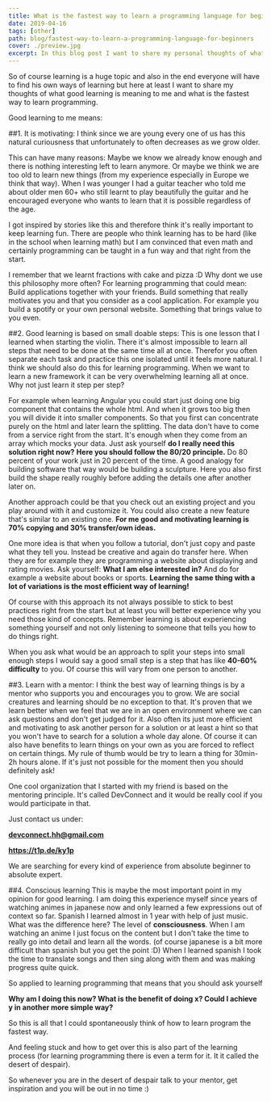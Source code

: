 ```yaml
---
title: What is the fastest way to learn a programming language for beginners?
date: 2019-04-16
tags: [other]
path: blog/fastest-way-to-learn-a-programming-language-for-beginners
cover: ./preview.jpg
excerpt: In this blog post I want to share my personal thoughts of what I think is the best way for beginners to learn a new programming language.
---
```


So of course learning is a huge topic and also in the end everyone will have to find his own ways of learning but here
at least I want to share my thoughts of what good learning is meaning to me and what is the fastest way to learn programming.

Good learning to me means:

##1. It is motivating:
I think since we are young every one of us has this natural curiousness that unfortunately to
often decreases as we grow older. 

This can have many reasons: Maybe we know we already know enough and there is nothing interesting left to learn anymore.
Or maybe we think we are too old to learn new things (from my experience especially in Europe we think that way).
When I was younger I had a guitar teacher who told me about older men 60+ who still learnt to play beautifully the guitar and he 
encouraged everyone who wants to learn that it is possible regardless of the age.

I got inspired by stories like this and therefore think it's really important to keep learning fun.
There are people who think learning has to be hard (like in the school when learning math) but I am convinced that even math and certainly programming
can be taught in a fun way and that right from the start. 

I remember that we learnt fractions with cake and pizza :D Why dont we use this philosophy more often?
For learning programming that could mean: Build applications together with your friends. Build something that really motivates you and that you consider as a cool application.
For example you build a spotify or your own personal website. Something that brings value to you even.

##2. Good learning is based on small doable steps:
This is one lesson that I learned when starting the violin. There it's almost impossible to learn all steps that need to be done at the same time all at once.
Therefor you often separate each task and practice this one isolated until it feels more natural. I think we should also do this for learning programming.
When we want to learn a new framework it can be very overwhelming learning all at once. Why not just learn it step per step?

For example when learning Angular you could start just doing one big component that contains the whole html.
And when it grows too big then you will divide it into smaller components. So that you first can concentrate purely on the html and later learn the splitting.
The data don't have to come from a service right from the start. It's enough when they come from an array which mocks your data.
Just ask yourself **do I really need this solution right now?**
**Here you should follow the 80/20 principle.** Do 80 percent of your work just in 20 percent of the time.
A good analogy for building software that way would be building a sculpture. Here you also first build the shape really roughly before adding the details
one after another later on.

Another approach could be that you check out an existing project and you play around with it
and customize it. You could also create a new feature that's similar to an existing one.
**For me good and motivating learning is 70% copying and 30% transfer/own ideas.**

One more idea is that when you follow a tutorial, don't just copy and paste what they tell you.
Instead be creative and again do transfer here. When they are for example they are programming a website about displaying and rating movies.
Ask yourself: **What I am else interested in?** And do for example a website about books or sports. 
**Learning the same thing with a lot of variations
is the most efficient way of learning!**

Of course with this approach its not always possible to stick to best practices right from the start but at least you will better 
experience why you need those kind of concepts. Remember learning is about experiencing something yourself and not only listening to someone that tells you how to do things right.

When you ask what would be an approach to split your steps into small enough steps I would say a good small step is a step
that has like **40-60% difficulty** to you. Of course this will vary from one person to another.

##3. Learn with a mentor:
I think the best way of learning things is by a mentor who supports you and encourages you to grow.
We are social creatures and learning should be no exception to that. It's proven that we learn better when we feel that we are
in an open environment where we can ask questions and don't get judged for it.
Also often its just more efficient and motivating to ask another person for a solution or at least a hint so that you won't have
to search for a solution a whole day alone. Of course it can also have benefits to learn things on your own as you are forced to reflect on certain things.
My rule of thumb would be try to learn a thing for 30min-2h hours alone. If it's just not possible for the moment then you should definitely ask!

One cool organization that I started with my friend is based on the mentoring principle. It's called DevConnect and it would be really cool if you would participate in that.

Just contact us under:

**devconnect.hh@gmail.com**

**https://t1p.de/ky1p**

We are searching for every kind of experience from absolute beginner to absolute expert.

##4. Conscious learning
This is maybe the most important point in my opinion for good learning.
I am doing this experience myself since years of watching animes in japanese now and only learned a few expressions out of context so far.
Spanish I learned almost in 1 year with help of just music.
What was the difference here?
The level of **consciousness**.
When I am watching an anime I just focus on the content but I don't take the time to really go into detail and learn all the words. (of course japanese is a bit more difficult than spanish but you get the point :D)
When I learned spanish I took the time to translate songs and then sing along with them and was making progress quite quick.

So applied to learning programming that means that you should ask yourself 

**Why am I doing this now? What is the benefit of doing x? Could I achieve y in another more simple way?**

So this is all that I could spontaneously think of how to learn program the fastest way.

And feeling stuck and how to get over this is also part of the learning process (for learning programming there is even a term for it.
It it called the desert of despair).

So whenever you are in the desert of despair talk to your mentor, get inspiration and you will be out in no time :)













